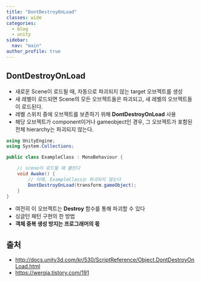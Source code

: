 ```yaml
---
title: "DontDestroyOnLoad"
classes: wide
categories: 
  - blog
  - unity
sidebar:
  nav: "main"
author_profile: true
---
```

  
## DontDestroyOnLoad
* 새로운 Scene이 로드될 때, 자동으로 파괴되지 않는 target 오브젝트를 생성
* 새 레벨이 로드되면 Scene의 모든 오브젝트들은 파괴되고, 새 레벨의 오브젝트들이 로드된다.
* 레벨 스위치 중에 오브젝트를 보존하기 위해 **DontDestroyOnLoad** 사용
* 해당 오브젝트가 component이거나 gameobject인 경우, 그 오브젝트가 포함된 전체 hierarchy는 파괴되지 않는다.

```csharp
using UnityEngine;
using System.Collections;

public class ExampleClass : MonoBehaviour {

    // scene이 로드될 때 불린다
    void Awake() {
        // 이때, ExampleClass는 파괴되지 않는다
        DontDestroyOnLoad(transform.gameObject);
    }
}
```
* 여전히 이 오브젝트는 **Destroy** 함수를 통해 파괴할 수 있다
* 싱글턴 패턴 구현의 한 방법
* **객체 중복 생성 방지는 프로그래머의 몫**

## 출처
* <http://docs.unity3d.com/kr/530/ScriptReference/Object.DontDestroyOnLoad.html>
* <https://wergia.tistory.com/191>